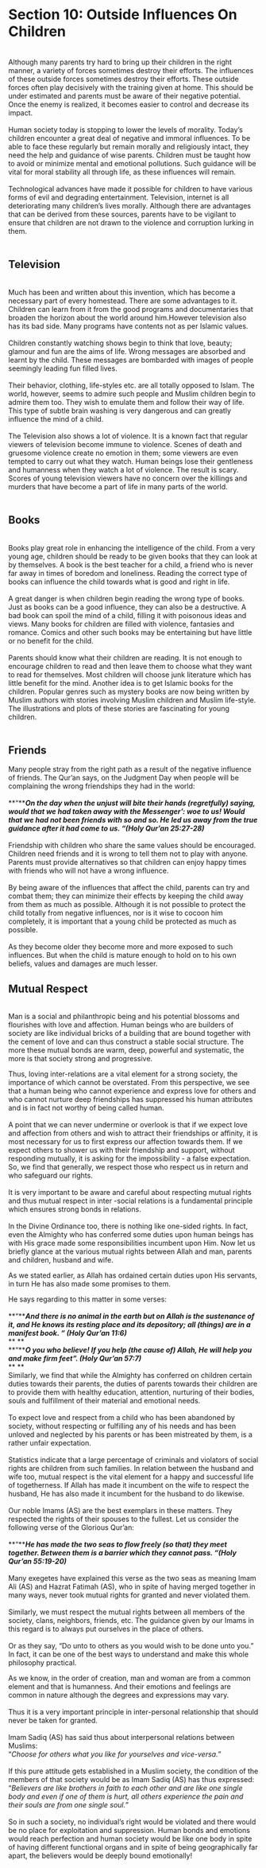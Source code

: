 Section 10: Outside Influences On Children
==========================================

   
 Although many parents try hard to bring up their children in the right
manner, a variety of forces sometimes destroy their efforts. The
influences of these outside forces sometimes destroy their efforts.
These outside forces often play decisively with the training given at
home. This should be under estimated and parents must be aware of their
negative potential. Once the enemy is realized, it becomes easier to
control and decrease its impact.  
    
 Human society today is stopping to lower the levels of morality.
Today’s children encounter a great deal of negative and immoral
influences. To be able to face these regularly but remain morally and
religiously intact, they need the help and guidance of wise parents.
Children must be taught how to avoid or minimize mental and emotional
pollutions. Such guidance will be vital for moral stability all through
life, as these influences will remain.  
    
 Technological advances have made it possible for children to have
various forms of evil and degrading entertainment. Television, internet
is all deteriorating many children’s lives morally. Although there are
advantages that can be derived from these sources, parents have to be
vigilant to ensure that children are not drawn to the violence and
corruption lurking in them.  
  

Television
----------

   
 Much has been and written about this invention, which has become a
necessary part of every homestead. There are some advantages to it.
Children can learn from it from the good programs and documentaries that
broaden the horizon about the world around him.However television also
has its bad side. Many programs have contents not as per Islamic
values.  
    
 Children constantly watching shows begin to think that love, beauty;
glamour and fun are the aims of life. Wrong messages are absorbed and
learnt by the child. These messages are bombarded with images of people
seemingly leading fun filled lives.  
    
 Their behavior, clothing, life-styles etc. are all totally opposed to
Islam. The world, however, seems to admire such people and Muslim
children begin to admire them too. They wish to emulate them and follow
their way of life. This type of subtle brain washing is very dangerous
and can greatly influence the mind of a child.  
    
 The Television also shows a lot of violence. It is a known fact that
regular viewers of television become immune to violence. Scenes of death
and gruesome violence create no emotion in them; some viewers are even
tempted to carry out what they watch. Human beings lose their gentleness
and humanness when they watch a lot of violence. The result is scary.
Scores of young television viewers have no concern over the killings and
murders that have become a part of life in many parts of the world.  
  

Books
-----

   
 Books play great role in enhancing the intelligence of the child. From
a very young age, children should be ready to be given books that they
can look at by themselves. A book is the best teacher for a child, a
friend who is never far away in times of boredom and loneliness. Reading
the correct type of books can influence the child towards what is good
and right in life.  
    
 A great danger is when children begin reading the wrong type of books.
Just as books can be a good influence, they can also be a destructive. A
bad book can spoil the mind of a child, filling it with poisonous ideas
and views. Many books for children are filled with violence, fantasies
and romance. Comics and other such books may be entertaining but have
little or no benefit for the child.  
    
 Parents should know what their children are reading. It is not enough
to encourage children to read and then leave them to choose what they
want to read for themselves. Most children will choose junk literature
which has little benefit for the mind. Another idea is to get Islamic
books for the children. Popular genres such as mystery books are now
being written by Muslim authors with stories involving Muslim children
and Muslim life-style. The illustrations and plots of these stories are
fascinating for young children.  
  

Friends
-------

Many people stray from the right path as a result of the negative
influence of friends. The Qur’an says, on the Judgment Day when people
will be complaining the wrong friendships they had in the world:  
    
**“*****On the day when the unjust will bite their hands (regretfully)
saying, would that we had taken away with the Messenger’: woe to us!
Would that we had not been friends with so and so. He led us away from
the true guidance after it had come to us. “(Holy Qur’an 25:27-28)***  
    
 Friendship with children who share the same values should be
encouraged. Children need friends and it is wrong to tell them not to
play with anyone. Parents must provide alternatives so that children can
enjoy happy times with friends who will not have a wrong influence.  
    
 By being aware of the influences that affect the child, parents can try
and combat them; they can minimize their effects by keeping the child
away from them as much as possible. Although it is not possible to
protect the child totally from negative influences, nor is it wise to
cocoon him completely, it is important that a young child be protected
as much as possible.  
    
 As they become older they become more and more exposed to such
influences. But when the child is mature enough to hold on to his own
beliefs, values and damages are much lesser.

Mutual Respect
--------------

   
 Man is a social and philanthropic being and his potential blossoms and
flourishes with love and affection. Human beings who are builders of
society are like individual bricks of a building that are bound together
with the cement of love and can thus construct a stable social
structure. The more these mutual bonds are warm, deep, powerful and
systematic, the more is that society strong and progressive.

Thus, loving inter-relations are a vital element for a strong society,
the importance of which cannot be overstated. From this perspective, we
see that a human being who cannot experience and express love for others
and who cannot nurture deep friendships has suppressed his human
attributes and is in fact not worthy of being called human.  
    
 A point that we can never undermine or overlook is that if we expect
love and affection from others and wish to attract their friendships or
affinity, it is most necessary for us to first express our affection
towards them. If we expect others to shower us with their friendship and
support, without responding mutually, it is asking for the
impossibility - a false expectation. So, we find that generally, we
respect those who respect us in return and who safeguard our rights.  
    
 It is very important to be aware and careful about respecting mutual
rights and thus mutual respect in inter -social relations is a
fundamental principle which ensures strong bonds in relations.  
    
 In the Divine Ordinance too, there is nothing like one-sided rights. In
fact, even the Almighty who has conferred some duties upon human beings
has with His grace made some responsibilities incumbent upon Him. Now
let us briefly glance at the various mutual rights between Allah and
man, parents and children, husband and wife.

As we stated earlier, as Allah has ordained certain duties upon His
servants, in turn He has also made some promises to them.

He says regarding to this matter in some verses:  
    
**“*****And there is no animal in the earth but on Allah is the
sustenance of it, and He knows its resting place and its depository; all
(things) are in a manifest book. “ (Holy Qur’an 11:6)***  
** **  
**“*****O you who believe! If you help (the cause of) Allah, He will
help you and make firm feet”. (Holy Qur’an 57:7)***  
** **  
 Similarly, we find that while the Almighty has conferred on children
certain duties towards their parents, the duties of parents towards
their children are to provide them with healthy education, attention,
nurturing of their bodies, souls and fulfillment of their material and
emotional needs.  
    
 To expect love and respect from a child who has been abandoned by
society, without respecting or fulfilling any of his needs and has been
unloved and neglected by his parents or has been mistreated by them, is
a rather unfair expectation.  
    
 Statistics indicate that a large percentage of criminals and violators
of social rights are children from such families. In relation between
the husband and wife too, mutual respect is the vital element for a
happy and successful life of togetherness. If Allah has made it
incumbent on the wife to respect the husband, He has also made it
incumbent for the husband to do likewise.  
    
 Our noble Imams (AS) are the best exemplars in these matters. They
respected the rights of their spouses to the fullest. Let us consider
the following verse of the Glorious Qur’an:  
    
**“*****He has made the two seas to flow freely (so that) they meet
together. Between them is a barrier which they cannot pass. “(Holy
Qur’an 55:19-20)***  
    
 Many exegetes have explained this verse as the two seas as meaning Imam
Ali (AS) and Hazrat Fatimah (AS), who in spite of having merged together
in many ways, never took mutual rights for granted and never violated
them.  
    
 Similarly, we must respect the mutual rights between all members of the
society, clans, neighbors, friends, etc. The guidance given by our Imams
in this regard is to always put ourselves in the place of others.  
    
 Or as they say, “Do unto to others as you would wish to be done unto
you.” In fact, it can be one of the best ways to understand and make
this whole philosophy practical.

As we know, in the order of creation, man and woman are from a common
element and that is humanness. And their emotions and feelings are
common in nature although the degrees and expressions may vary.  
    
 Thus it is a very important principle in inter-personal relationship
that should never be taken for granted.  
    
 Imam Sadiq (AS) has said thus about interpersonal relations between
Muslims:  
 “*Choose for others what you like for yourselves and vice-versa.”*  
    
 If this pure attitude gets established in a Muslim society, the
condition of the members of that society would be as Imam Sadiq (AS) has
thus expressed:  
 “*Believers are like brothers in faith to each other and are like one
single body and even if one of them is hurt, all others experience the
pain and their souls are from one single soul.”*  
    
 So in such a society, no individual’s right would be violated and there
would be no place for exploitation and suppression. Human bonds and
emotions would reach perfection and human society would be like one body
in spite of having different functional organs and in spite of being
geographically far apart, the believers would be deeply bound
emotionally!


